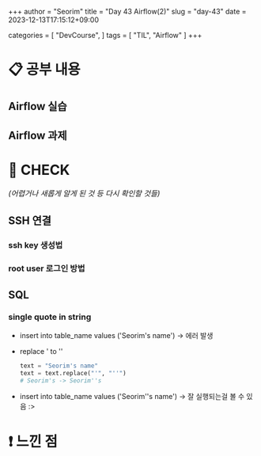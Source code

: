 +++
author = "Seorim"
title =  "Day 43 Airflow(2)"
slug = "day-43"
date = 2023-12-13T17:15:12+09:00

categories = [
    "DevCourse",
]
tags = [
    "TIL", "Airflow"
]
+++

# 📋 공부 내용

## Airflow 실습

## Airflow 과제

###

# 👀 CHECK

_<span style = "font-size:15px">(어렵거나 새롭게 알게 된 것 등 다시 확인할 것들)</span>_

## SSH 연결

### ssh key 생성법

### root user 로그인 방법

## SQL

### single quote in string

-   insert into table_name values ('Seorim's name')
    -> 에러 발생
-   replace ' to ''

    ```python
    text = "Seorim's name"
    text = text.replace("'", "''")
    # Seorim's -> Seorim''s
    ```

-   insert into table_name values ('Seorim''s name')
    -> 잘 실행되는걸 볼 수 있음 :>

# ❗ 느낀 점

